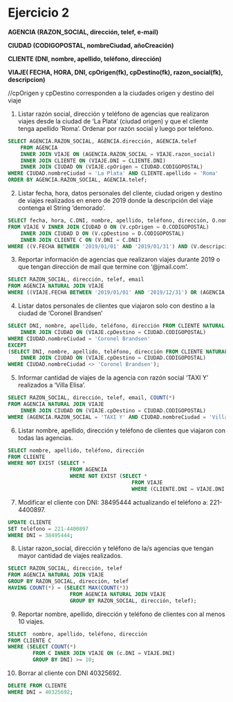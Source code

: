 # Ejercicio 2

**AGENCIA (RAZON_SOCIAL, dirección, telef, e-mail)**

**CIUDAD (CODIGOPOSTAL, nombreCiudad, añoCreación)**

**CLIENTE (DNI, nombre, apellido, teléfono, dirección)**

**VIAJE( FECHA, HORA, DNI, cpOrigen(fk), cpDestino(fk), razon_social(fk), descripcion)**

//cpOrigen y cpDestino corresponden a la ciudades origen y destino del viaje

1. Listar razón social, dirección y teléfono de agencias que realizaron viajes desde la ciudad de
   ‘La Plata’ (ciudad origen) y que el cliente tenga apellido ‘Roma’. Ordenar por razón social y
   luego por teléfono.

```sql
SELECT AGENCIA.RAZON_SOCIAL, AGENCIA.dirección, AGENCIA.telef
    FROM AGENCIA
    INNER JOIN VIAJE ON (AGENCIA.RAZON_SOCIAL = VIAJE.razon_social)
    INNER JOIN CLIENTE ON (VIAJE.DNI = CLIENTE.DNI)
    INNER JOIN CIUDAD ON (VIAJE.cpOrigen = CIUDAD.CODIGOPOSTAL)
WHERE CIUDAD.nombreCiudad = 'La Plata' AND CLIENTE.apellido = 'Roma'
ORDER BY AGENCIA.RAZON_SOCIAL, AGENCIA.telef;
```

2. Listar fecha, hora, datos personales del cliente, ciudad origen y destino de viajes realizados
   en enero de 2019 donde la descripción del viaje contenga el String ‘demorado’.

```sql
SELECT fecha, hora, C.DNI, nombre, apellido, teléfono, dirección, O.nombreCiudad, D.nombreCiudad
FROM VIAJE V INNER JOIN CIUDAD O ON (V.cpOrigen = O.CODIGOPOSTAL)
    INNER JOIN CIUDAD D ON (V.cpDestino = D.CODIGOPOSTAL)
    INNER JOIN CLIENTE C ON (V.DNI = C.DNI)
WHERE ((V.FECHA BETWEEN '2019/01/01' AND '2019/01/31') AND (V.descripcion LIKE '%demorado%'));
```

3. Reportar información de agencias que realizaron viajes durante 2019 o que tengan dirección
   de mail que termine con ‘@jmail.com’.

```sql
SELECT RAZON_SOCIAL, dirección, telef, email
FROM AGENCIA NATURAL JOIN VIAJE
WHERE ((VIAJE.FECHA BETWEEN '2019/01/01' AND '2019/12/31') OR (AGENCIA.email LIKE '%@jmail.com'));
```

4. Listar datos personales de clientes que viajaron solo con destino a la ciudad de ‘Coronel
   Brandsen’

```sql
SELECT DNI, nombre, apellido, teléfono, dirección FROM CLIENTE NATURAL JOIN VIAJE
    INNER JOIN CIUDAD ON (VIAJE.cpDestino = CIUDAD.CODIGOPOSTAL)
WHERE CIUDAD.nombreCiudad = 'Coronel Brandsen'
EXCEPT
(SELECT DNI, nombre, apellido, teléfono, dirección FROM CLIENTE NATURAL JOIN VIAJE
    INNER JOIN CIUDAD ON (VIAJE.cpDestino = CIUDAD.CODIGOPOSTAL)
WHERE CIUDAD.nombreCiudad <> 'Coronel Brandsen');
```

5. Informar cantidad de viajes de la agencia con razón social ‘TAXI Y’ realizados a ‘Villa Elisa’.

```sql
SELECT RAZON_SOCIAL, dirección, telef, email, COUNT(*)
FROM AGENCIA NATURAL JOIN VIAJE
    INNER JOIN CIUDAD ON (VIAJE.cpDestino = CIUDAD.CODIGOPOSTAL)
WHERE (AGENCIA.RAZON_SOCIAL = 'TAXI Y' AND CIUDAD.nombreCiudad = 'Villa Elisa');
```

6. Listar nombre, apellido, dirección y teléfono de clientes que viajaron con todas las agencias.

```sql
SELECT nombre, apellido, teléfono, dirección
FROM CLIENTE
WHERE NOT EXIST (SELECT *
                    FROM AGENCIA
                    WHERE NOT EXIST (SELECT *
                                        FROM VIAJE
                                        WHERE (CLIENTE.DNI = VIAJE.DNI AND VIAJE.razon_social = AGENCIA.RAZON_SOCIAL)));
```

7. Modificar el cliente con DNI: 38495444 actualizando el teléfono a: 221-4400897.

```sql
UPDATE CLIENTE
SET teléfono = 221-4400897
WHERE DNI = 38495444;
```

8. Listar razon_social, dirección y teléfono de la/s agencias que tengan mayor cantidad de
   viajes realizados.

```sql
SELECT RAZON_SOCIAL, dirección, telef
FROM AGENCIA NATURAL JOIN VIAJE
GROUP BY RAZON_SOCIAL, dirección, telef
HAVING COUNT(*) = (SELECT MAX(COUNT(*))
                    FROM AGENCIA NATURAL JOIN VIAJE
                    GROUP BY RAZON_SOCIAL, dirección, telef);
```

9. Reportar nombre, apellido, dirección y teléfono de clientes con al menos 10 viajes.

```sql
SELECT  nombre, apellido, teléfono, dirección
FROM CLIENTE C
WHERE (SELECT COUNT(*)
        FROM C INNER JOIN VIAJE ON (c.DNI = VIAJE.DNI)
        GROUP BY DNI) >= 10;
```

10. Borrar al cliente con DNI 40325692.
```sql
DELETE FROM CLIENTE
WHERE DNI = 40325692;
```
